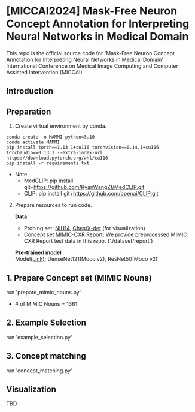 # [MICCAI2024] Mask-Free Neuron Concept Annotation for Interpreting Neural Networks in Medical Domain

This repo is the official source code for 'Mask-Free Neuron Concept Annotation for Interpreting Neural Networks in Medical Domain' International Conference on Medical Image Computing and Computer Assisted Intervention (MICCAI)

## Introduction

## Preparation
1. Create virtual environment by conda.
```
conda create -n MAMMI python=3.10
conda activate MAMMI
pip install torch==1.13.1+cu116 torchvision==0.14.1+cu116 torchaudio==0.13.1 --extra-index-url https://download.pytorch.org/whl/cu116
pip install -r requirements.txt
```
* Note
    - MedCLIP: pip install git+https://github.com/RyanWangZf/MedCLIP.git
    - CLIP: pip install git+https://github.com/openai/CLIP.git

2. Prepare resources to run code.

    **Data**
    - Probing set:
    [NIH14](https://www.kaggle.com/datasets/nih-chest-xrays/data?select=test_list.txt), [ChestX-det](https://github.com/Deepwise-AILab/ChestX-Det-Dataset?tab=readme-ov-file) (for visualization)
    - Concept set
    [MIMIC-CXR Report](https://github.com/cuhksz-nlp/R2Gen?tab=readme-ov-file); We provide preprocessed MIMIC CXR Report test data in this repo. ('./dataset/report')

    **Pre-trained model**  
    Model[(Link)](https://github.com/lambert-x/medical_mae/tree/main): DenseNet121(Moco v2), ResNet50(Moco v2)

## 1. Prepare Concept set (MIMIC Nouns)
run 'prepare_mimic_nouns.py'
* \# of MIMIC Nouns = 1361

## 2. Example Selection 
run 'example_selection.py'

## 3. Concept matching
run 'concept_matching.py'

## Visualization
TBD